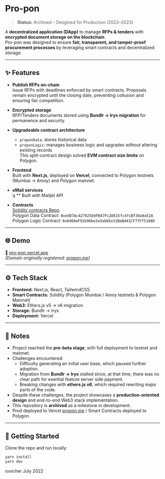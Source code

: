 # Pro-pon

> **Status:** Archived – Desgined for Production (2022–2023)  

A **decentralized application (DApp)** to manage **RFPs & tenders** with **encrypted document storage on the blockchain**.  
Pro-pon was designed to ensure **fair, transparent, and tamper-proof procurement processes** by leveraging smart contracts and decentralized storage.

---

## ✨ Features

- **Publish RFPs on-chain**  
  Issue RFPs with deadlines enforced by smart contracts. Proposals remain encrypted until the closing date, preventing collusion and ensuring fair competition.

- **Encrypted storage**  
  RFP/Tenders documents stored using **Bundlr → Irys migration** for permanence and security.

- **Upgradeable contract architecture**  
  - `proponData`: stores historical data  
  - `proponLogic`: manages business logic and upgrades without altering existing records  
  This split-contract design solved **EVM contract size limits** on Polygon.

- **Frontend**  
  Built with **Next.js**, deployed on **Vercel**, connected to Polygon testnets (Mumbai → Amoy) and Polygon mainnet.

- **eMail services**  
q  ** Built with Mailjet API

- **Contracts**  
  [Solidity contracts Repo](https://github.com/RoberVH/pro-pon-splited-contracts)  
  Polygon Data Contract: ``0xedD7Ac427925b9FB47Fc2DE15fc4fcBf38a0a528``  
  Polygon Logic Contract: ``0x0460eF91b96be3a5ab6Ee31BeBd41CF77Ff5188D``  
---

## 🌐 Demo

🔗 [pro-pon.vercel.app](https://pro-pon.vercel.app)  
*(Domain originally registered: [propon.me](http://propon.me))*  

---

## ⚙️ Tech Stack

- **Frontend:** Next.js, React, TailwindCSS  
- **Smart Contracts:** Solidity (Polygon Mumbai / Amoy testnets & Polygon Mainnet)  
- **Web3:** Ethers.js v5 → v6 migration  
- **Storage:** Bundlr → Irys  
- **Deployment:** Vercel  

---

## 📌 Notes

- Project reached the **pre-beta stage**, with full deployment to testnet and mainnet.  
- Challenges encountered:  
  - Difficulty generating an initial user base, which paused further adoption.  
  - Migration from **Bundlr → Irys** stalled since, at that time, there was no clear path for esential feature server side payment.  
  - Breaking changes with **ethers.js v6**, which required rewriting major parts of the code.  
- Despite these challenges, the project showcases a **production-oriented design** and end-to-end Web3 stack implementation.  
- This repository is **archived** as a milestone in development.
- Prod deployed to Vercel [propon.me](http://propon.me) / Smart Contracts deployed to Polygon

---

## 🚀 Getting Started

Clone the repo and run locally:

```bash
yarn install
yarn dev
```

rovicher
July 2022
